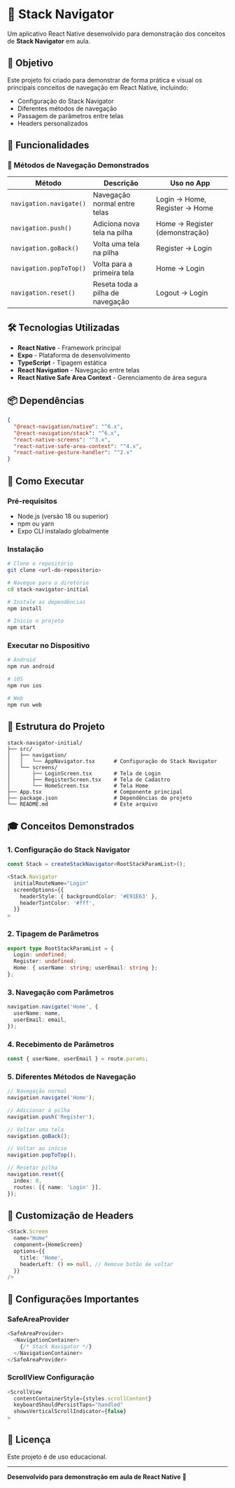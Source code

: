 # 📱 Stack Navigator

Um aplicativo React Native desenvolvido para demonstração dos conceitos de **Stack Navigator** em aula.

## 🎯 Objetivo

Este projeto foi criado para demonstrar de forma prática e visual os principais conceitos de navegação em React Native, incluindo:

- Configuração do Stack Navigator
- Diferentes métodos de navegação
- Passagem de parâmetros entre telas
- Headers personalizados

## 🚀 Funcionalidades

### 🧭 Métodos de Navegação Demonstrados

| Método | Descrição | Uso no App |
|--------|-----------|------------|
| `navigation.navigate()` | Navegação normal entre telas | Login → Home, Register → Home |
| `navigation.push()` | Adiciona nova tela na pilha | Home → Register (demonstração) |
| `navigation.goBack()` | Volta uma tela na pilha | Register → Login |
| `navigation.popToTop()` | Volta para a primeira tela | Home → Login |
| `navigation.reset()` | Reseta toda a pilha de navegação | Logout → Login |

## 🛠️ Tecnologias Utilizadas

- **React Native** - Framework principal
- **Expo** - Plataforma de desenvolvimento
- **TypeScript** - Tipagem estática
- **React Navigation** - Navegação entre telas
- **React Native Safe Area Context** - Gerenciamento de área segura

## 📦 Dependências

```json
{
  "@react-navigation/native": "^6.x",
  "@react-navigation/stack": "^6.x",
  "react-native-screens": "^3.x",
  "react-native-safe-area-context": "^4.x",
  "react-native-gesture-handler": "^2.x"
}
```

## 🚀 Como Executar

### Pré-requisitos
- Node.js (versão 18 ou superior)
- npm ou yarn
- Expo CLI instalado globalmente

### Instalação
```bash
# Clone o repositório
git clone <url-do-repositorio>

# Navegue para o diretório
cd stack-navigator-initial

# Instale as dependências
npm install

# Inicie o projeto
npm start
```

### Executar no Dispositivo
```bash
# Android
npm run android

# iOS
npm run ios

# Web
npm run web
```

## 📁 Estrutura do Projeto

```
stack-navigator-initial/
├── src/
│   ├── navigation/
│   │   └── AppNavigator.tsx      # Configuração do Stack Navigator
│   └── screens/
│       ├── LoginScreen.tsx       # Tela de Login
│       ├── RegisterScreen.tsx    # Tela de Cadastro
│       └── HomeScreen.tsx        # Tela Home
├── App.tsx                       # Componente principal
├── package.json                  # Dependências do projeto
└── README.md                     # Este arquivo
```

## 🎓 Conceitos Demonstrados

### 1. **Configuração do Stack Navigator**
```typescript
const Stack = createStackNavigator<RootStackParamList>();

<Stack.Navigator
  initialRouteName="Login"
  screenOptions={{
    headerStyle: { backgroundColor: '#E91E63' },
    headerTintColor: '#fff',
  }}
>
```

### 2. **Tipagem de Parâmetros**
```typescript
export type RootStackParamList = {
  Login: undefined;
  Register: undefined;
  Home: { userName: string; userEmail: string };
};
```

### 3. **Navegação com Parâmetros**
```typescript
navigation.navigate('Home', {
  userName: name,
  userEmail: email,
});
```

### 4. **Recebimento de Parâmetros**
```typescript
const { userName, userEmail } = route.params;
```

### 5. **Diferentes Métodos de Navegação**
```typescript
// Navegação normal
navigation.navigate('Home');

// Adicionar à pilha
navigation.push('Register');

// Voltar uma tela
navigation.goBack();

// Voltar ao início
navigation.popToTop();

// Resetar pilha
navigation.reset({
  index: 0,
  routes: [{ name: 'Login' }],
});
```

## 🎨 Customização de Headers

```typescript
<Stack.Screen 
  name="Home" 
  component={HomeScreen}
  options={{ 
    title: 'Home',
    headerLeft: () => null, // Remove botão de voltar
  }}
/>
```

## 🔧 Configurações Importantes

### SafeAreaProvider
```typescript
<SafeAreaProvider>
  <NavigationContainer>
    {/* Stack Navigator */}
  </NavigationContainer>
</SafeAreaProvider>
```

### ScrollView Configuração
```typescript
<ScrollView 
  contentContainerStyle={styles.scrollContent}
  keyboardShouldPersistTaps="handled"
  showsVerticalScrollIndicator={false}
>
```

## 📄 Licença

Este projeto é de uso educacional.

---

**Desenvolvido para demonstração em aula de React Native** 🚀
